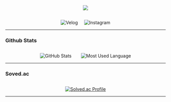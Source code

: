 <!-- 타이틀 부분 -->
<div align="center">
  <img src="https://capsule-render.vercel.app/api?type=venom&color=100:EEFF00,100:a82da8&height=300&section=header&text=Hyun%20Github&fontSize=90&fontColor=ffffff"/>
</div>

<!-- 내용 부분 (Velog & Instagram 배지) -->
<div align="center" style="margin-top: 30px; display: flex; justify-content: center; gap: 20px;">
  <a href="https://velog.io/@hyun_731" target="_blank" style="text-decoration: none;">
    <img src="https://img.shields.io/badge/Velog-1EBC8F?style=for-the-badge&logo=velog&logoColor=white" alt="Velog" />
  </a>
  <a href="https://www.instagram.com/sejun_noah08/" target="_blank" style="text-decoration: none;">
    <img src="https://img.shields.io/badge/Instagram-E4405F?style=for-the-badge&logo=Instagram&logoColor=white" alt="Instagram" />
  </a>
</div>

<hr>

<!-- GitHub Stats & Top Languages (한 줄로 정렬) -->
### Github Stats
<div align="center" style="margin-top: 30px; display: flex; justify-content: center; gap: 30px; flex-wrap: wrap;">
  <img src="https://github-readme-stats.vercel.app/api?username=Hyun731&show_icons=true&theme=tokyonight&hide_border=true&include_all_commits=true" alt="GitHub Stats" />
  <img src="https://github-readme-stats.vercel.app/api/top-langs/?username=Hyun731&layout=compact&theme=tokyonight&hide_border=true" alt="Most Used Language" />
</div>

<hr>

<!-- Solved.ac Badge -->
### Soved.ac

<div align="center" style="margin-top: 30px;">
  <a href="https://solved.ac/jbj338033" target="_blank">
    <img src="http://mazassumnida.wtf/api/v2/generate_badge?boj=gilhyun124" alt="Solved.ac Profile" />
  </a>
</div>
<hr>
